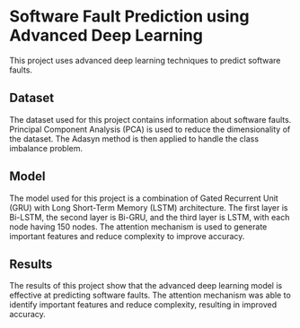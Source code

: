 # Software Fault Prediction using Advanced Deep Learning

This project uses advanced deep learning techniques to predict software faults. 

## Dataset

The dataset used for this project contains information about software faults. Principal Component Analysis (PCA) is used to reduce the dimensionality of the dataset. The Adasyn method is then applied to handle the class imbalance problem.

## Model

The model used for this project is a combination of Gated Recurrent Unit (GRU) with Long Short-Term Memory (LSTM) architecture. The first layer is Bi-LSTM, the second layer is Bi-GRU, and the third layer is LSTM, with each node having 150 nodes. The attention mechanism is used to generate important features and reduce complexity to improve accuracy.

## Results

The results of this project show that the advanced deep learning model is effective at predicting software faults. The attention mechanism was able to identify important features and reduce complexity, resulting in improved accuracy.
